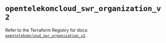 # `opentelekomcloud_swr_organization_v2`

Refer to the Terraform Registry for docs: [`opentelekomcloud_swr_organization_v2`](https://registry.terraform.io/providers/opentelekomcloud/opentelekomcloud/1.36.9/docs/resources/swr_organization_v2).
